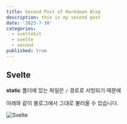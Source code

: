 ```yaml
---
title: Second Post of Markdown Blog
description: this is my second post
date: '2023-7-30'
categories:
  - sveltekit
  - svelte
  - second
published: true
---
```


## Svelte

**static** 폴더에 있는 파일은 `/` 경로로 서빙되기 때문에

아래와 같이 블로그에서 그대로 불러올 수 있습니다.

![Svelte](favicon.png)